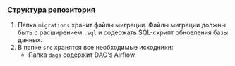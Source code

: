 ### Структура репозитория
1. Папка `migrations` хранит файлы миграции. Файлы миграции должны быть с расширением `.sql` и содержать SQL-скрипт обновления базы данных.
2. В папке `src` хранятся все необходимые исходники: 
    * Папка `dags` содержит DAG's Airflow.


